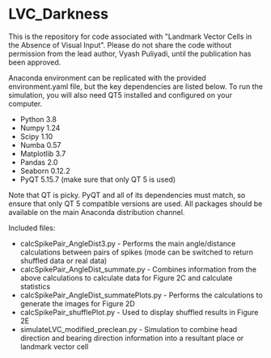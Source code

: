 # LVC_Darkness

This is the repository for code associated with "Landmark Vector Cells in the Absence of Visual Input". Please do not share the code without permission from the lead author, Vyash Puliyadi, until the publication has been approved.

Anaconda environment can be replicated with the provided environment.yaml file, but the key dependencies are listed below. To run the simulation, you will also need QT5 installed and configured on your computer. 
- Python 3.8
- Numpy 1.24
- Scipy 1.10
- Numba 0.57
- Matplotlib 3.7
- Pandas 2.0
- Seaborn 0.12.2
- PyQT 5.15.7 (make sure that only QT 5 is used) 

Note that QT is picky. PyQT and all of its dependencies must match, so ensure that only QT 5 compatible versions are used. All packages should be available on the main Anaconda distribution channel.


Included files: 
- calcSpikePair_AngleDist3.py - Performs the main angle/distance calculations between pairs of spikes (mode can be switched to return shuffled data or real data)
- calcSpikePair_AngleDist_summate.py - Combines information from the above calculations to calculate data for Figure 2C and calculate statistics
- calcSpikePair_AngleDist_summatePlots.py - Performs the calculations to generate the images for Figure 2D
- calcSpikePair_shufflePlot.py - Used to display shuffled results in Figure 2E 
- simulateLVC_modified_preclean.py - Simulation to combine head direction and bearing direction information into a resultant place or landmark vector cell
